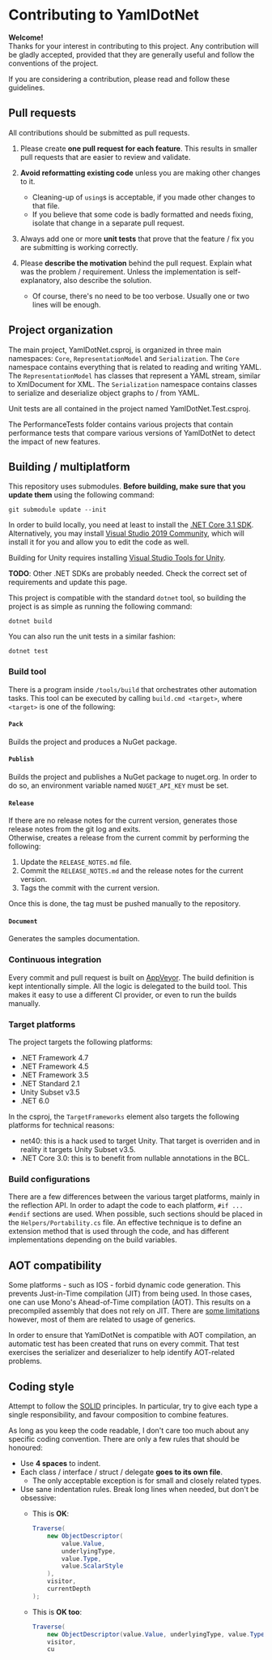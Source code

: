 # Contributing to YamlDotNet

**Welcome!**  
Thanks for your interest in contributing to this project. Any contribution will
be gladly accepted, provided that they are generally useful and follow the
conventions of the project.

If you are considering a contribution, please read and follow these guidelines.

## Pull requests

All contributions should be submitted as pull requests.

1. Please create **one pull request for each feature**. This results in smaller pull requests that are easier to review and validate.

1. **Avoid reformatting existing code** unless you are making other changes to it.
   * Cleaning-up of `using`s is acceptable, if you made other changes to that file.
   * If you believe that some code is badly formatted and needs fixing, isolate that change in a separate pull request.

1. Always add one or more **unit tests** that prove that the feature / fix you are submitting is working correctly.

1. Please **describe the motivation** behind the pull request. Explain what was the problem / requirement. Unless the implementation is self-explanatory, also describe the solution.
   * Of course, there's no need to be too verbose. Usually one or two lines will be enough.

## Project organization

The main project, YamlDotNet.csproj, is organized in three main namespaces: `Core`, `RepresentationModel` and `Serialization`. The `Core` namespace contains everything that is related to reading and writing YAML. The `RepresentationModel` has classes that represent a YAML stream, similar to XmlDocument for XML. The `Serialization` namespace contains classes to serialize and deserialize object graphs to / from YAML.

Unit tests are all contained in the project named YamlDotNet.Test.csproj.

The PerformanceTests folder contains various projects that contain performance tests that compare various versions of YamlDotNet to detect the impact of new features.

## Building / multiplatform

This repository uses submodules. **Before building, make sure that you update them** using the following command:
```
git submodule update --init
```

In order to build locally, you need at least to install the [.NET Core 3.1 SDK](https://dotnet.microsoft.com/download). Alternatively, you may install [Visual Studio 2019 Community](https://visualstudio.microsoft.com/vs/), which will install it for you and allow you to edit the code as well.

Building for Unity requires installing
[Visual Studio Tools for Unity](https://visualstudiogallery.msdn.microsoft.com/20b80b8c-659b-45ef-96c1-437828fe7cf2/file/92287/8/Visual%20Studio%202013%20Tools%20for%20Unity.msi).

**TODO**: Other .NET SDKs are probably needed. Check the correct set of requirements and update this page.

This project is compatible with the standard `dotnet` tool, so building the project is as simple as running the following command:
```
dotnet build
```

You can also run the unit tests in a similar fashion:
```
dotnet test
```

### Build tool

There is a program inside `/tools/build` that orchestrates other automation tasks. This tool can be executed by calling `build.cmd <target>`, where `<target>` is one of the following:

#### `Pack`

Builds the project and produces a NuGet package.

#### `Publish`

Builds the project and publishes a NuGet package to nuget.org. In order to do so, an environment variable named `NUGET_API_KEY` must be set.

#### `Release`

If there are no release notes for the current version, generates those release notes from the git log and exits.  
Otherwise, creates a release from the current commit by performing the following:
1. Update the `RELEASE_NOTES.md` file.
2. Commit the `RELEASE_NOTES.md` and the release notes for the current version.
3. Tags the commit with the current version.

Once this is done, the tag must be pushed manually to the repository.

#### `Document`

Generates the samples documentation.

### Continuous integration

Every commit and pull request is built on [AppVeyor](https://ci.appveyor.com/project/aaubry/yamldotnet). The build definition is kept intentionally simple. All the logic is delegated to the build tool. This makes it easy to use a different CI provider, or even to run the builds manually.

### Target platforms

The project targets the following platforms:

* .NET Framework 4.7
* .NET Framework 4.5
* .NET Framework 3.5
* .NET Standard 2.1
* Unity Subset v3.5
* .NET 6.0

In the csproj, the `TargetFrameworks` element also targets the following platforms for technical reasons:

* net40: this is a hack used to target Unity. That target is overriden and in reality it targets Unity Subset v3.5.
* .NET Core 3.0: this is to benefit from nullable annotations in the BCL.

### Build configurations

There are a few differences between the various target platforms,
mainly in the reflection API. In order to adapt the code to each platform,
`#if ... #endif` sections are used. When possible, such sections should be placed
in the `Helpers/Portability.cs` file. An effective technique is to define an extension
method that is used through the code, and has different implementations depending
on the build variables.

## AOT compatibility

Some platforms - such as IOS - forbid dynamic code generation. This prevents Just-in-Time compilation (JIT) from being used. In those cases, one can use Mono's Ahead-of-Time compilation (AOT). This results on a precompiled assembly that does not rely on JIT. There are [some limitations](http://www.mono-project.com/docs/advanced/aot/#limitation-generic-interface-instantiation) however, most of them are related to usage of generics.

In order to ensure that YamlDotNet is compatible with AOT compilation, an automatic test has been created that runs on every commit. That test exercises the serializer and deserializer to help identify AOT-related problems.

## Coding style

Attempt to follow the [SOLID](https://en.wikipedia.org/wiki/SOLID_%28object-oriented_design%29) principles. In particular, try to give each type a single responsibility, and favour composition to combine features.

As long as you keep the code readable, I don't care too much about any specific coding convention. There are only a few rules that should be honoured:

* Use **4 spaces** to indent.
* Each class / interface / struct / delegate **goes to its own file**.
  * The only acceptable exception is for small and closely related types.
* Use sane indentation rules. Break long lines when needed, but don't be obsessive:
  * This is **OK**:

    ```C#
    Traverse(
        new ObjectDescriptor(
            value.Value,
            underlyingType,
            value.Type,
            value.ScalarStyle
        ),
        visitor,
        currentDepth
    );
    ```
  * This is **OK too**:

    ```C#
    Traverse(
        new ObjectDescriptor(value.Value, underlyingType, value.Type, value.ScalarStyle),
        visitor,
        cu